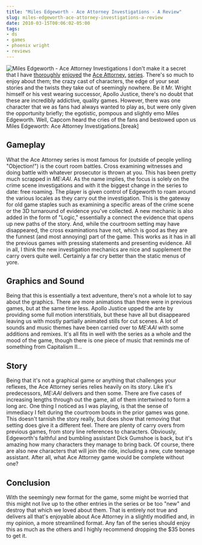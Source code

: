 ```yaml
---
title: "Miles Edgeworth - Ace Attorney Investigations - A Review"
slug: miles-edgeworth-ace-attorney-investigations-a-review
date: 2010-03-15T00:06:02-05:00
tags:
- ds
- games
- phoenix wright
- reviews
---
```

![](http://images.dxprog.com/blog/edgeworth_review_10.jpg "Miles Edgeworth - Ace Attorney Investigations")
I don't make it a secret that I have [thoroughly](http://dxprog.com/entry/two-years-of-video-game-reviews/) [enjoyed](http://www.newgrounds.com/portal/view/452291) the [Ace Attorney.](http://dxprog.com/entry/comic---pheonix-wright:-animal-attorney/) [series](http://dxprog.com/entry/stuff-and-nonsense/). There's so much to enjoy about them; the crazy cast of characters, the edge of your seat stories and the twists they take out of seemingly nowhere. Be it Mr. Wright himself or his vest wearing successor, Apollo Justice, there's no doubt that these are incredibly addictive, quality games. However, there was one character that we as fans had always wanted to play as, but were only given the opportunity briefly; the egotistic, pompous and slightly emo Miles Edgeworth. Well, Capcom heard the cries of the fans and bestowed upon us Miles Edgeworth: Ace Attorney Investigations.[break]
## Gameplay
What the Ace Attorney series is most famous for (outside of people yelling "Objection!") is the court room battles. Cross examining witnesses and doing battle with whatever prosecutor is thrown at you. This has been pretty much scrapped in _ME:AAI_. As the name implies, the focus is solely on the crime scene investigations and with it the biggest change in the series to date: free roaming. The player is given control of Edgeworth to roam around the various locales as they carry out the investigation. This is the gateway for old game staples such as examining a specific areas of the crime scene or the 3D turnaround of evidence you've collected. A new mechanic is also added in the form of "Logic," essentially a connect the evidence that opens up new paths of the story. And, while the courtroom setting may have disappeared, the cross examinations have not, which is good as they are the funnest (and most annoying) part of the game. This works as it has in all the previous games with pressing statements and presenting evidence. All in all, I think the new investigation mechanics are nice and supplement the carry overs quite well. Certainly a far cry better than the static menus of yore.
## Graphics and Sound
Being that this is essentially a text adventure, there's not a whole lot to say about the graphics. There are more animations than there were in previous games, but at the same time less. Apollo Justice upped the ante by providing some full motion interstitials, but these have all but disappeared leaving us with mostly partially animated stills for cut scenes. A lot of sounds and music themes have been carried over to _ME:AAI_ with some additions and remixes. It's all fits in well with the series as a whole and the mood of the game, though there is one piece of music that reminds me of something from Capitalism II...
## Story
Being that it's not a graphical game or anything that challenges your reflexes, the Ace Attorney series relies heavily on its story. Like it's predecessors, _ME:AAI_ delivers and then some. There are five cases of increasing lengths through out the game, all of them intertwined to form a long arc. One thing I noticed as I was playing, is that the sense of immediacy I felt during the courtroom bouts in the prior games was gone. This doesn't tarnish the story really, but does show that removing that setting does give it a different feel.
There are plenty of carry overs from previous games, from story line references to characters. Obviously, Edgeworth's faithful and bumbling assistant Dick Gumshoe is back, but it's amazing how many characters they manage to bring back. Of course, there are also new characters that will join the ride, including a new, cute teenage assistant. After all, what Ace Attorney game would be complete without one?
## Conclusion
With the seemingly new format for the game, some might be worried that this might not live up to the other entries in the series or be too "new" and destroy that which we loved about them. That is entirely not true and delivers all that's enjoyable about Ace Attorney in a slightly modified and, in my opinion, a more streamlined format. Any fan of the series should enjoy this as much as the others and I highly recommend dropping the $35 bones to get it.
